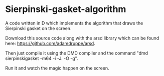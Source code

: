 # Sierpinski-gasket-algorithm
A code written in D which implements the algorithm that draws the Sierpinski gasket on the screen.

Download this source code along with the arsd library which can be found here: https://github.com/adamdruppe/arsd.

Then just compile it using the DMD compiler and the command "dmd sierpinskigasket -m64 -i -J. -O -g".

Run it and watch the magic happen on the screen.
